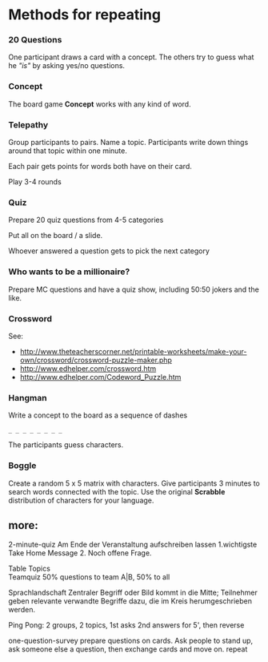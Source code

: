 
# Methods for repeating


### 20 Questions

One participant draws a card with a concept. The others try to guess what he *"is"* by asking yes/no questions.

### Concept

The board game **Concept** works with any kind of word.

### Telepathy

Group participants to pairs. Name a topic. Participants write down things around that topic within one minute. 

Each pair gets points for words both have on their card.

Play 3-4 rounds

### Quiz

Prepare 20 quiz questions from 4-5 categories

Put all on the board / a slide.

Whoever answered a question gets to pick the next category

### Who wants to be a millionaire?

Prepare MC questions and have a quiz show, including 50:50 jokers and the like.

### Crossword

See:

* http://www.theteacherscorner.net/printable-worksheets/make-your-own/crossword/crossword-puzzle-maker.php
* http://www.edhelper.com/crossword.htm
* http://www.edhelper.com/Codeword_Puzzle.htm

### Hangman

Write a concept to the board as a sequence of dashes

    _ _ _ _ _ _ _ _

The participants guess characters.

### Boggle

Create a random 5 x 5 matrix with characters. Give participants 3 minutes to search words connected with the topic. Use the original **Scrabble** distribution of characters for your language.

## more:

2-minute-quiz	Am Ende der Veranstaltung aufschreiben lassen 1.wichtigste Take Home Message 2. Noch offene Frage.

Table Topics		
Teamquiz	50% questions to team A|B, 50% to all	

Sprachlandschaft	Zentraler Begriff oder Bild kommt in die Mitte; Teilnehmer geben relevante verwandte Begriffe dazu, die im Kreis herumgeschrieben werden.

Ping Pong: 2 groups, 2 topics, 1st asks 2nd answers for 5', then reverse

one-question-survey	prepare questions on cards. Ask people to stand up, ask someone else a question, then exchange cards and move on.	repeat

